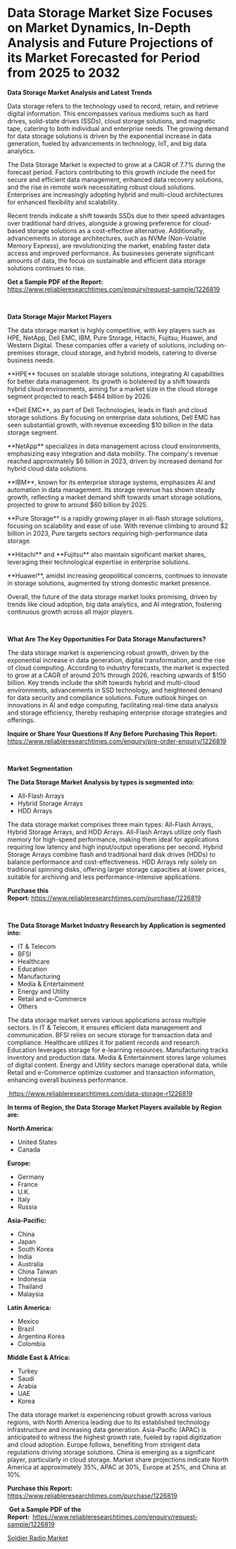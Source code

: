 <p><h1>Data Storage Market Size Focuses on Market Dynamics, In-Depth Analysis and Future Projections of its Market Forecasted for Period from 2025 to 2032</h1></p><p><strong>Data Storage Market Analysis and Latest Trends</strong></p>
<p><p>Data storage refers to the technology used to record, retain, and retrieve digital information. This encompasses various mediums such as hard drives, solid-state drives (SSDs), cloud storage solutions, and magnetic tape, catering to both individual and enterprise needs. The growing demand for data storage solutions is driven by the exponential increase in data generation, fueled by advancements in technology, IoT, and big data analytics.</p><p>The Data Storage Market is expected to grow at a CAGR of 7.7% during the forecast period. Factors contributing to this growth include the need for secure and efficient data management, enhanced data recovery solutions, and the rise in remote work necessitating robust cloud solutions. Enterprises are increasingly adopting hybrid and multi-cloud architectures for enhanced flexibility and scalability.</p><p>Recent trends indicate a shift towards SSDs due to their speed advantages over traditional hard drives, alongside a growing preference for cloud-based storage solutions as a cost-effective alternative. Additionally, advancements in storage architectures, such as NVMe (Non-Volatile Memory Express), are revolutionizing the market, enabling faster data access and improved performance. As businesses generate significant amounts of data, the focus on sustainable and efficient data storage solutions continues to rise.</p></p>
<p><strong>Get a Sample PDF of the Report:&nbsp;</strong> <a href="https://www.reliableresearchtimes.com/enquiry/request-sample/1226819?utm_campaign=1420&utm_medium=2&utm_source=Github&utm_content=ia&utm_term=15022025&utm_id=data-storage">https://www.reliableresearchtimes.com/enquiry/request-sample/1226819</a></p>
<p>&nbsp;</p>
<p><strong>Data Storage Major Market Players</strong></p>
<p><p>The data storage market is highly competitive, with key players such as HPE, NetApp, Dell EMC, IBM, Pure Storage, Hitachi, Fujitsu, Huawei, and Western Digital. These companies offer a variety of solutions, including on-premises storage, cloud storage, and hybrid models, catering to diverse business needs.</p><p>**HPE** focuses on scalable storage solutions, integrating AI capabilities for better data management. Its growth is bolstered by a shift towards hybrid cloud environments, aiming for a market size in the cloud storage segment projected to reach $484 billion by 2026. </p><p>**Dell EMC**, as part of Dell Technologies, leads in flash and cloud storage solutions. By focusing on enterprise data solutions, Dell EMC has seen substantial growth, with revenue exceeding $10 billion in the data storage segment.</p><p>**NetApp** specializes in data management across cloud environments, emphasizing easy integration and data mobility. The company's revenue reached approximately $6 billion in 2023, driven by increased demand for hybrid cloud data solutions.</p><p>**IBM**, known for its enterprise storage systems, emphasizes AI and automation in data management. Its storage revenue has shown steady growth, reflecting a market demand shift towards smart storage solutions, projected to grow to around $60 billion by 2025.</p><p>**Pure Storage** is a rapidly growing player in all-flash storage solutions, focusing on scalability and ease of use. With revenue climbing to around $2 billion in 2023, Pure targets sectors requiring high-performance data storage.</p><p>**Hitachi** and **Fujitsu** also maintain significant market shares, leveraging their technological expertise in enterprise solutions. </p><p>**Huawei**, amidst increasing geopolitical concerns, continues to innovate in storage solutions, augmented by strong domestic market presence.</p><p>Overall, the future of the data storage market looks promising, driven by trends like cloud adoption, big data analytics, and AI integration, fostering continuous growth across all major players.</p></p>
<p>&nbsp;</p>
<p><strong>What Are The Key Opportunities For Data Storage Manufacturers?</strong></p>
<p><p>The data storage market is experiencing robust growth, driven by the exponential increase in data generation, digital transformation, and the rise of cloud computing. According to industry forecasts, the market is expected to grow at a CAGR of around 20% through 2026, reaching upwards of $150 billion. Key trends include the shift towards hybrid and multi-cloud environments, advancements in SSD technology, and heightened demand for data security and compliance solutions. Future outlook hinges on innovations in AI and edge computing, facilitating real-time data analysis and storage efficiency, thereby reshaping enterprise storage strategies and offerings.</p></p>
<p><strong>Inquire or Share Your Questions If Any Before Purchasing This Report:</strong> <a href="https://www.reliableresearchtimes.com/enquiry/pre-order-enquiry/1226819?utm_campaign=1420&utm_medium=2&utm_source=Github&utm_content=ia&utm_term=15022025&utm_id=data-storage">https://www.reliableresearchtimes.com/enquiry/pre-order-enquiry/1226819</a></p>
<p>&nbsp;</p>
<p><strong>Market Segmentation</strong></p>
<p><strong>The Data Storage Market Analysis by types is segmented into:</strong></p>
<p><ul><li>All-Flash Arrays</li><li>Hybrid Storage Arrays</li><li>HDD Arrays</li></ul></p>
<p><p>The data storage market comprises three main types: All-Flash Arrays, Hybrid Storage Arrays, and HDD Arrays. All-Flash Arrays utilize only flash memory for high-speed performance, making them ideal for applications requiring low latency and high input/output operations per second. Hybrid Storage Arrays combine flash and traditional hard disk drives (HDDs) to balance performance and cost-effectiveness. HDD Arrays rely solely on traditional spinning disks, offering larger storage capacities at lower prices, suitable for archiving and less performance-intensive applications.</p></p>
<p><strong>Purchase this Report:&nbsp;</strong><a href="https://www.reliableresearchtimes.com/purchase/1226819?utm_campaign=1420&utm_medium=2&utm_source=Github&utm_content=ia&utm_term=15022025&utm_id=data-storage">https://www.reliableresearchtimes.com/purchase/1226819</a></p>
<p>&nbsp;</p>
<p><strong>The Data Storage Market Industry Research by Application is segmented into:</strong></p>
<p><ul><li>IT & Telecom</li><li>BFSI</li><li>Healthcare</li><li>Education</li><li>Manufacturing</li><li>Media & Entertainment</li><li>Energy and Utility</li><li>Retail and e-Commerce</li><li>Others</li></ul></p>
<p><p>The data storage market serves various applications across multiple sectors. In IT & Telecom, it ensures efficient data management and communication. BFSI relies on secure storage for transaction data and compliance. Healthcare utilizes it for patient records and research. Education leverages storage for e-learning resources. Manufacturing tracks inventory and production data. Media & Entertainment stores large volumes of digital content. Energy and Utility sectors manage operational data, while Retail and e-Commerce optimize customer and transaction information, enhancing overall business performance.</p></p>
<p><a href="https://www.reliableresearchtimes.com/data-storage-r1226819?utm_campaign=1420&utm_medium=2&utm_source=Github&utm_content=ia&utm_term=15022025&utm_id=data-storage">&nbsp;https://www.reliableresearchtimes.com/data-storage-r1226819</a></p>
<p><strong>In terms of Region, the Data Storage Market Players available by Region are:</strong></p>
<p>
    <p> <strong> North America: </strong>
        <ul>
            <li>United States</li>
            <li>Canada</li>
        </ul>
        </p> 
    <p> <strong> Europe: </strong>
        <ul>
            <li>Germany</li>
            <li>France</li>
            <li>U.K.</li>
            <li>Italy</li>
            <li>Russia</li>
        </ul>
        </p> 
    <p> <strong> Asia-Pacific: </strong>
        <ul>
            <li>China</li>
            <li>Japan</li>
            <li>South Korea</li>
            <li>India</li>
            <li>Australia</li>
            <li>China Taiwan</li>
            <li>Indonesia</li>
            <li>Thailand</li>
            <li>Malaysia</li>
        </ul>
        </p> 
    <p> <strong> Latin America: </strong>
        <ul>
            <li>Mexico</li>
            <li>Brazil</li>
            <li>Argentina Korea</li>
            <li>Colombia</li>
        </ul>
        </p> 
    <p> <strong> Middle East & Africa: </strong>
        <ul>
            <li>Turkey</li>
            <li>Saudi</li>
            <li>Arabia</li>
            <li>UAE</li>
            <li>Korea</li>
        </ul>
    </p>
    </p>
<p><p>The data storage market is experiencing robust growth across various regions, with North America leading due to its established technology infrastructure and increasing data generation. Asia-Pacific (APAC) is anticipated to witness the highest growth rate, fueled by rapid digitization and cloud adoption. Europe follows, benefiting from stringent data regulations driving storage solutions. China is emerging as a significant player, particularly in cloud storage. Market share projections indicate North America at approximately 35%, APAC at 30%, Europe at 25%, and China at 10%.</p></p>
<p><strong>Purchase this Report: </strong><a href="https://www.reliableresearchtimes.com/purchase/1226819?utm_campaign=1420&utm_medium=2&utm_source=Github&utm_content=ia&utm_term=15022025&utm_id=data-storage">https://www.reliableresearchtimes.com/purchase/1226819</a></p>
<p>&nbsp;<strong>Get a Sample PDF of the Report:&nbsp;&nbsp;</strong><a href="https://www.reliableresearchtimes.com/enquiry/request-sample/1226819?utm_campaign=1420&utm_medium=2&utm_source=Github&utm_content=ia&utm_term=15022025&utm_id=data-storage">https://www.reliableresearchtimes.com/enquiry/request-sample/1226819</a></p>
<p><strong></strong></p>
<p><p><a href="https://github.com/ryanbell8967/Market-Research-Report-List-1/blob/main/soldier-radio-market.md?utm_campaign=1420&utm_medium=2&utm_source=Github&utm_content=ia&utm_term=15022025&utm_id=data-storage">Soldier Radio Market</a></p></p>